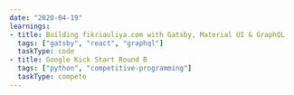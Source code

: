 ```yaml
---
date: "2020-04-19"
learnings:
- title: Building fikriauliya.com with Gatsby, Material UI & GraphQL
  tags: ["gatsby", "react", "graphql"]
  taskType: code
- title: Google Kick Start Round B
  tags: ["python", "competitive-programming"]
  taskType: compete
---
```

